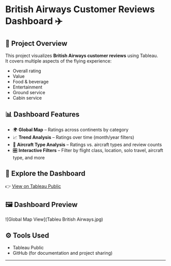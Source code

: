# British Airways Customer Reviews Dashboard ✈️

## 📌 Project Overview
This project visualizes **British Airways customer reviews** using Tableau.  
It covers multiple aspects of the flying experience:
- Overall rating
- Value
- Food & beverage
- Entertainment
- Ground service
- Cabin service

## 📊 Dashboard Features
- 🌍 **Global Map** – Ratings across continents by category  
- 📈 **Trend Analysis** – Ratings over time (month/year filters)  
- 🛫 **Aircraft Type Analysis** – Ratings vs. aircraft types and review counts  
- 🎛️ **Interactive Filters** – Filter by flight class, location, solo travel, aircraft type, and more  

## 🔗 Explore the Dashboard
👉 [View on Tableau Public](https://public.tableau.com/shared/25XS5JHSS?:display_count=n&:origin=viz_share_link)

## 🖼️ Dashboard Preview
![Global Map View](Tableu British Airways.jpg)


## ⚙️ Tools Used
- Tableau Public  
- GitHub (for documentation and project sharing)  

---
